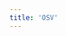 ```yaml
---
title: 'OSV'
---
```


<script setup lang="ts">
  import TheOsv from "@/views/support/osv/TheOsv.vue";
</script>

<TheOsv />
